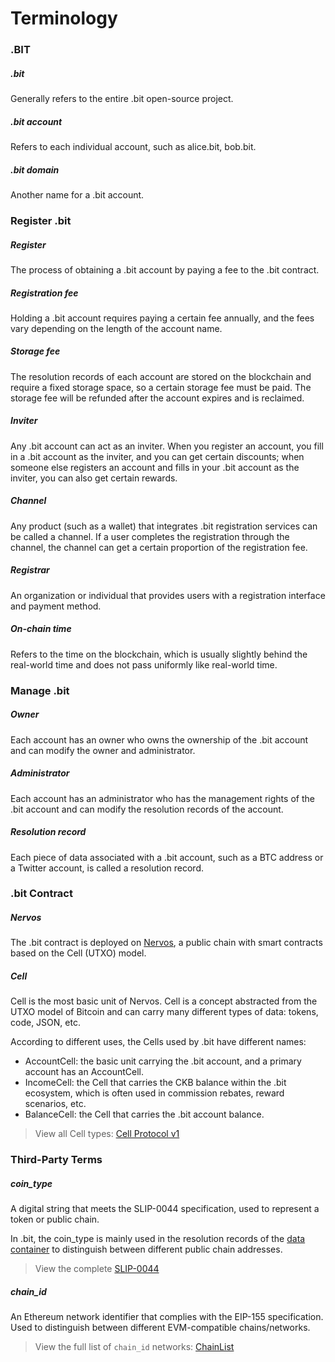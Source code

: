 # Terminology

### .BIT
##### .bit
Generally refers to the entire .bit open-source project.
##### .bit account
Refers to each individual account, such as alice.bit, bob.bit.
##### .bit domain
Another name for a .bit account.

### Register .bit
##### Register
The process of obtaining a .bit account by paying a fee to the .bit contract.
##### Registration fee
Holding a .bit account requires paying a certain fee annually, and the fees vary depending on the length of the account name.
##### Storage fee
The resolution records of each account are stored on the blockchain and require a fixed storage space, so a certain storage fee must be paid. The storage fee will be refunded after the account expires and is reclaimed.
##### Inviter
Any .bit account can act as an inviter. When you register an account, you fill in a .bit account as the inviter, and you can get certain discounts; when someone else registers an account and fills in your .bit account as the inviter, you can also get certain rewards.
##### Channel
Any product (such as a wallet) that integrates .bit registration services can be called a channel. If a user completes the registration through the channel, the channel can get a certain proportion of the registration fee.
##### Registrar
An organization or individual that provides users with a registration interface and payment method.
##### On-chain time
Refers to the time on the blockchain, which is usually slightly behind the real-world time and does not pass uniformly like real-world time.

### Manage .bit
##### Owner
Each account has an owner who owns the ownership of the .bit account and can modify the owner and administrator.
##### Administrator
Each account has an administrator who has the management rights of the .bit account and can modify the resolution records of the account.
##### Resolution record
Each piece of data associated with a .bit account, such as a BTC address or a Twitter account, is called a resolution record.

### .bit Contract
##### Nervos
The .bit contract is deployed on [Nervos](https://nervos.org), a public chain with smart contracts based on the Cell (UTXO) model.

##### Cell
Cell is the most basic unit of Nervos. Cell is a concept abstracted from the UTXO model of Bitcoin and can carry many different types of data: tokens, code, JSON, etc.

According to different uses, the Cells used by .bit have different names:
- AccountCell: the basic unit carrying the .bit account, and a primary account has an AccountCell.
- IncomeCell: the Cell that carries the CKB balance within the .bit ecosystem, which is often used in commission rebates, reward scenarios, etc.
- BalanceCell: the Cell that carries the .bit account balance.

> View all Cell types: [Cell Protocol v1](https://github.com/dotbitHQ/das-contracts/blob/master/docs/zh-hans/%E6%95%B0%E6%8D%AE%E7%BB%93%E6%9E%84/Cell-%E7%BB%93%E6%9E%84%E5%8D%8F%E8%AE%AE.md)

### Third-Party Terms
##### coin_type
A digital string that meets the SLIP-0044 specification, used to represent a token or public chain.

In .bit, the coin_type is mainly used in the resolution records of the [data container](./technical-details/data-container.md) to distinguish between different public chain addresses.

> View the complete [SLIP-0044](https://github.com/satoshilabs/slips/blob/master/slip-0044.md)

##### chain_id
An Ethereum network identifier that complies with the EIP-155 specification. Used to distinguish between different EVM-compatible chains/networks.

> View the full list of `chain_id` networks: [ChainList](https://chainlist.org/)
